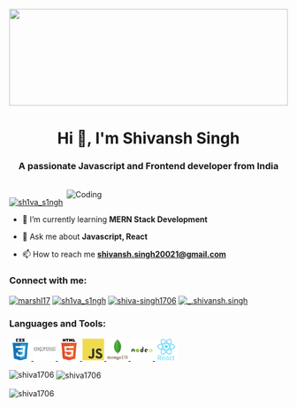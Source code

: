 <a href="#"><img width="100%" height="175px" src="https://img.search.brave.com/iWVAGNWKYsECnMfSoGuz86EXEWDOI3T5zMX9EbvgKJo/rs:fit:1200:360:1/g:ce/aHR0cHM6Ly93d3cu/dXhlYnUuY29tL3dw/LWNvbnRlbnQvdXBs/b2Fkcy8yMDE1LzA1/L3V4ZWJ1X2Jhbm5l/cl9sb3ZlXzE5MDN4/MzUwLmpwZw" alt=""></a>
<h1 align="center">Hi 👋, I'm Shivansh Singh</h1>
<h3 align="center">A passionate Javascript and Frontend developer from India</h3>
<br>
<img align="right" alt="Coding" width="400" src="https://img.search.brave.com/N-JCMlTqsJSEJ4T31LcP0ZO6TMcue3wsrZWBJw2vvqU/rs:fit:632:225:1/g:ce/aHR0cHM6Ly90c2Uz/Lm1tLmJpbmcubmV0/L3RoP2lkPU9JUC5L/cXZpUjdpaXVPcHlU/elI0SXdpVUdRSGFG/aiZwaWQ9QXBp">

<p align="left"> <a href="https://twitter.com/sh1va_s1ngh" target="blank"><img src="https://img.shields.io/twitter/follow/sh1va_s1ngh?logo=twitter&style=for-the-badge" alt="sh1va_s1ngh" /></a> </p>

- 🌱 I’m currently learning **MERN Stack Development**

- 💬 Ask me about **Javascript, React**

- 📫 How to reach me **shivansh.singh20021@gmail.com**

<h3 align="left">Connect with me:</h3>
<p align="left">
<a href="https://codepen.io/marshl17" target="blank"><img align="center" src="https://raw.githubusercontent.com/rahuldkjain/github-profile-readme-generator/master/src/images/icons/Social/codepen.svg" alt="marshl17" height="30" width="40" /></a>
<a href="https://twitter.com/sh1va_s1ngh" target="blank"><img align="center" src="https://raw.githubusercontent.com/rahuldkjain/github-profile-readme-generator/master/src/images/icons/Social/twitter.svg" alt="sh1va_s1ngh" height="30" width="40" /></a>
<a href="https://linkedin.com/in/shiva-singh1706" target="blank"><img align="center" src="https://raw.githubusercontent.com/rahuldkjain/github-profile-readme-generator/master/src/images/icons/Social/linked-in-alt.svg" alt="shiva-singh1706" height="30" width="40" /></a>
<a href="https://instagram.com/_.shivansh.singh" target="blank"><img align="center" src="https://raw.githubusercontent.com/rahuldkjain/github-profile-readme-generator/master/src/images/icons/Social/instagram.svg" alt="_.shivansh.singh" height="30" width="40" /></a>
</p>

<h3 align="left">Languages and Tools:</h3>
<p align="left"> <a href="https://www.w3schools.com/css/" target="_blank" rel="noreferrer"> <img src="https://raw.githubusercontent.com/devicons/devicon/master/icons/css3/css3-original-wordmark.svg" alt="css3" width="40" height="40"/> </a> <a href="https://expressjs.com" target="_blank" rel="noreferrer"> <img src="https://raw.githubusercontent.com/devicons/devicon/master/icons/express/express-original-wordmark.svg" alt="express" width="40" height="40"/> </a> <a href="https://www.w3.org/html/" target="_blank" rel="noreferrer"> <img src="https://raw.githubusercontent.com/devicons/devicon/master/icons/html5/html5-original-wordmark.svg" alt="html5" width="40" height="40"/> </a> <a href="https://developer.mozilla.org/en-US/docs/Web/JavaScript" target="_blank" rel="noreferrer"> <img src="https://raw.githubusercontent.com/devicons/devicon/master/icons/javascript/javascript-original.svg" alt="javascript" width="40" height="40"/> </a> <a href="https://www.mongodb.com/" target="_blank" rel="noreferrer"> <img src="https://raw.githubusercontent.com/devicons/devicon/master/icons/mongodb/mongodb-original-wordmark.svg" alt="mongodb" width="40" height="40"/> </a> <a href="https://nodejs.org" target="_blank" rel="noreferrer"> <img src="https://raw.githubusercontent.com/devicons/devicon/master/icons/nodejs/nodejs-original-wordmark.svg" alt="nodejs" width="40" height="40"/> </a> <a href="https://reactjs.org/" target="_blank" rel="noreferrer"> <img src="https://raw.githubusercontent.com/devicons/devicon/master/icons/react/react-original-wordmark.svg" alt="react" width="40" height="40"/> </a> </p>

<p><img align="left" src="https://github-readme-stats.vercel.app/api/top-langs?username=shiva1706&show_icons=true&locale=en&layout=compact" alt="shiva1706" /></p>

<p>&nbsp;<img align="center" src="https://github-readme-stats.vercel.app/api?username=shiva1706&show_icons=true&locale=en" alt="shiva1706" /></p>

<p><img align="center" src="https://github-readme-streak-stats.herokuapp.com/?user=shiva1706&" alt="shiva1706" /></p>
